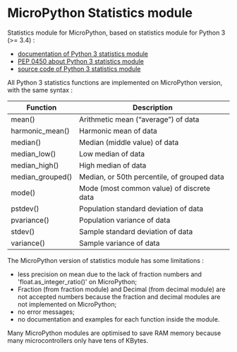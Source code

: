 # MicroPython Statistics module

Statistics module for MicroPython, based on statistics module for Python 3 (>= 3.4) :
- [documentation of Python 3 statistics module](https://docs.python.org/3/library/statistics.html)
- [PEP 0450 about Python 3 statistics module](https://www.python.org/dev/peps/pep-0450/)
- [source code of Python 3 statistics module](https://github.com/python/cpython/blob/3.7/Lib/statistics.py)

All Python 3 statistics functions are implemented on MicroPython version, with the same syntax :

| Function | Description |
| -------- | ----------- |
| mean()   | Arithmetic mean (“average”) of data |
| harmonic_mean()	| Harmonic mean of data |
| median() | Median (middle value) of data |
| median_low()	| Low median of data |
| median_high()	| High median of data |
| median_grouped()	| Median, or 50th percentile, of grouped data |
| mode() |	Mode (most common value) of discrete data |
| pstdev() | Population standard deviation of data |
| pvariance()	| Population variance of data |
| stdev()	| Sample standard deviation of data |
| variance() | Sample variance of data |

The MicroPython version of statistics module has some limitations :
- less precision on mean due to the lack of fraction numbers and 'float.as_integer_ratio()' on MicroPython;
- Fraction (from fraction module) and Decimal (from decimal module) are not accepted numbers because the fraction and decimal modules are not implemented on MicroPython;
- no error messages;
- no documentation and examples for each function inside the module.

Many MicroPython modules are optimised to save RAM memory because many microcontrollers only have tens of KBytes.
